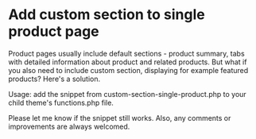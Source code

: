 # Add custom section to single product page

Product pages usually include default sections - product summary, tabs with detailed information about product and related products. But what if you also need to include custom section, displaying for example featured products? Here's a solution.

Usage: add the snippet from custom-section-single-product.php to your child theme's functions.php file.

Please let me know if the snippet still works. Also, any comments or improvements are always welcomed.
